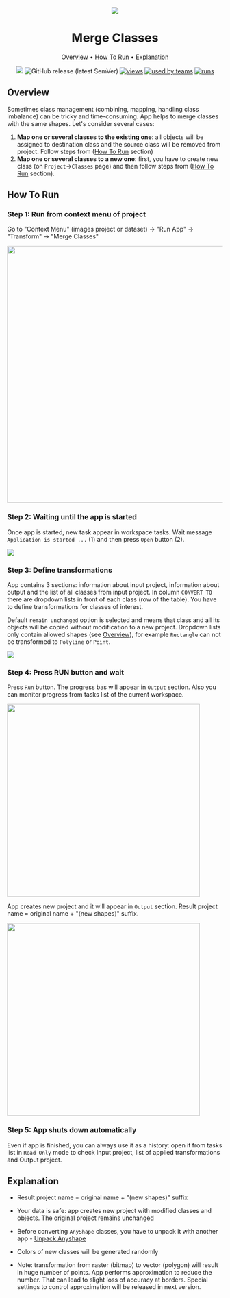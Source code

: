 <div align="center" markdown> 

<img src="https://hotpot.ai/designs/thumbnails/chrome-promotional-marquee/12.jpg"/>

# Merge Classes
  
<p align="center">

  <a href="#Overview">Overview</a> •
  <a href="#How-To-Run">How To Run</a> •
  <a href="#Explanation">Explanation</a>
</p>

[![](https://img.shields.io/badge/slack-chat-green.svg?logo=slack)](https://supervise.ly/slack) 
![GitHub release (latest SemVer)](https://img.shields.io/github/v/release/supervisely-ecosystem/merge-classes)
[![views](https://dev.supervise.ly/public/api/v3/ecosystem.counters?repo=supervisely-ecosystem/merge-classes&counter=views&label=views)](https://supervise.ly)
[![used by teams](https://dev.supervise.ly/public/api/v3/ecosystem.counters?repo=supervisely-ecosystem/merge-classes&counter=runs&label=used%20by%20teams)](https://supervise.ly)
[![runs](https://dev.supervise.ly/public/api/v3/ecosystem.counters?repo=supervisely-ecosystem/merge-classes&counter=downloads&label=runs&123)](https://supervise.ly)

</div>

## Overview 

Sometimes class management (combining, mapping, handling class imbalance) can be tricky and time-consuming. App helps to merge classes with the same shapes. Let's consider several cases:

1. **Map one or several classes to the existing one**: all objects will be assigned to destination class and the source class will be removed from project. Follow steps from (<a href="#How-To-Run">How To Run</a> section) 
2. **Map one or several classes to a new one**: first, you have to create new class (on `Project`->`Classes` page) and then follow steps from (<a href="#How-To-Run">How To Run</a> section).


## How To Run

### Step 1: Run from context menu of project

Go to "Context Menu" (images project or dataset) -> "Run App" -> "Transform" -> "Merge Classes"

<img src="https://i.imgur.com/9fFK4KG.png" width="600"/>

### Step 2:  Waiting until the app is started
Once app is started, new task appear in workspace tasks. Wait message `Application is started ...` (1) and then press `Open` button (2).

<img src="https://i.imgur.com/uo1xJUJ.png"/>

### Step 3: Define transformations

App contains 3 sections: information about input project, information about output and the list of all classes from input project. In column `CONVERT TO` there are dropdown lists in front of each class (row of the table). You have to define transformations for classes of interest. 

Default `remain unchanged` option is selected and means that class and all its objects will be copied without modification to a new project. Dropdown lists only contain allowed shapes (see <a href="#Overview">Overview</a>), for example `Rectangle` can not be transformed to `Polyline` or `Point`. 

<img src="https://i.imgur.com/mssxns3.png"/>

### Step 4: Press RUN button and wait

Press `Run` button. The progress bas will appear in `Output` section. Also you can monitor progress from tasks list of the current workspace.

<img src="https://i.imgur.com/rCNNniF.png" width="450"/>

App creates new project and it will appear in `Output` section. Result project name = original name + "(new shapes)" suffix.

<img src="https://i.imgur.com/79HnmH0.png" width="450"/>

### Step 5: App shuts down automatically

Even if app is finished, you can always use it as a history: open it from tasks list in `Read Only` mode to check Input project, list of applied transformations and Output project. 

## Explanation
    
- Result project name = original name + "(new shapes)" suffix

- Your data is safe: app creates new project with modified classes and objects. The original project remains unchanged

- Before converting `AnyShape` classes, you have to unpack it with another app - [Unpack Anyshape](https://github.com/supervisely-ecosystem/unpack-anyshape) 

- Colors of new classes will be generated randomly

- Note: transformation from raster (bitmap) to vector (polygon) will result in huge number of points. App performs approximation to reduce the number. That can lead to slight loss of accuracy at borders. Special settings to control approximation will be released in next version.
